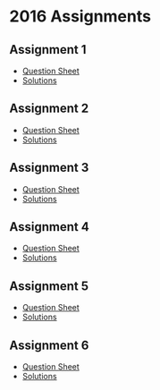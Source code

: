 2016 Assignments
================

Assignment 1
------------

- [Question Sheet](./3aa1_2016.pdf)
- [Solutions](./3aa1s_2016.pdf)

Assignment 2
------------

- [Question Sheet](./3aa2_2016.pdf)
- [Solutions](./3aa2s_2016.pdf)

Assignment 3
------------

- [Question Sheet](./3aa3_2016.pdf)
- [Solutions](./3aa3s_2016.pdf)

Assignment 4
------------

- [Question Sheet](./3aa4_2016.pdf)
- [Solutions](./3aa4s_2016.pdf)

Assignment 5
------------

- [Question Sheet](./3aa5_2016.pdf)
- [Solutions](./3aa5s_2016.pdf)

Assignment 6
------------

- [Question Sheet](./3aa6_2016.pdf)
- [Solutions](./3aa6s_2016.pdf)
